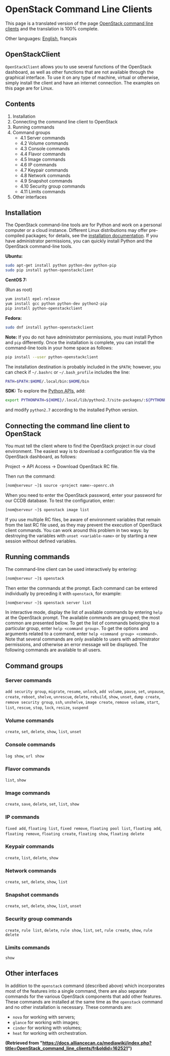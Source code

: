 # OpenStack Command Line Clients

This page is a translated version of the page [OpenStack command line clients](https://docs.alliancecan.ca/mediawiki/index.php?title=OpenStack_command_line_clients&oldid=162518) and the translation is 100% complete.

Other languages: [English](https://docs.alliancecan.ca/mediawiki/index.php?title=OpenStack_command_line_clients&oldid=162518), français

## OpenStackClient

`OpenStackClient` allows you to use several functions of the OpenStack dashboard, as well as other functions that are not available through the graphical interface. To use it on any type of machine, virtual or otherwise, simply install the client and have an internet connection. The examples on this page are for Linux.

## Contents

1. Installation
2. Connecting the command line client to OpenStack
3. Running commands
4. Command groups
    * 4.1 Server commands
    * 4.2 Volume commands
    * 4.3 Console commands
    * 4.4 Flavor commands
    * 4.5 Image commands
    * 4.6 IP commands
    * 4.7 Keypair commands
    * 4.8 Network commands
    * 4.9 Snapshot commands
    * 4.10 Security group commands
    * 4.11 Limits commands
5. Other interfaces


## Installation

The OpenStack command-line tools are for Python and work on a personal computer or a cloud instance. Different Linux distributions may offer pre-compiled packages; for details, see the [installation documentation](link_to_installation_documentation_needed). If you have administrator permissions, you can quickly install Python and the OpenStack command-line tools.

**Ubuntu:**

```bash
sudo apt-get install python python-dev python-pip
sudo pip install python-openstackclient
```

**CentOS 7:**

(Run as root)

```bash
yum install epel-release
yum install gcc python python-dev python2-pip
pip install python-openstackclient
```

**Fedora:**

```bash
sudo dnf install python-openstackclient
```

**Note:** If you do not have administrator permissions, you must install Python and `pip` differently. Once the installation is complete, you can install the command-line tools in your home space as follows:

```bash
pip install --user python-openstackclient
```

The installation destination is probably included in the `$PATH`; however, you can check if `~/.bashrc` or `~/.bash_profile` includes the line:

```bash
PATH=$PATH:$HOME/.local/bin:$HOME/bin
```

**SDK:** To explore the [Python APIs](link_to_python_apis_needed), add:

```bash
export PYTHONPATH=${HOME}/.local/lib/python2.7/site-packages/:${PYTHONPATH}
```

and modify `python2.7` according to the installed Python version.


## Connecting the command line client to OpenStack

You must tell the client where to find the OpenStack project in our cloud environment. The easiest way is to download a configuration file via the OpenStack dashboard, as follows:

Project -> API Access -> Download OpenStack RC file.

Then run the command:

```bash
[nom@serveur ~]$ source <project name>-openrc.sh
```

When you need to enter the OpenStack password, enter your password for our CCDB database. To test the configuration, enter:

```bash
[nom@serveur ~]$ openstack image list
```

If you use multiple RC files, be aware of environment variables that remain from the last RC file used, as they may prevent the execution of OpenStack client commands. You can work around this problem in two ways: by destroying the variables with `unset <variable-name>` or by starting a new session without defined variables.


## Running commands

The command-line client can be used interactively by entering:

```bash
[nom@serveur ~]$ openstack
```

Then enter the commands at the prompt. Each command can be entered individually by preceding it with `openstack`, for example:

```bash
[nom@serveur ~]$ openstack server list
```

In interactive mode, display the list of available commands by entering `help` at the OpenStack prompt. The available commands are grouped; the most common are presented below. To get the list of commands belonging to a particular group, enter `help <command group>`. To get the options and arguments related to a command, enter `help <command group> <command>`. Note that several commands are only available to users with administrator permissions, and otherwise an error message will be displayed. The following commands are available to all users.


## Command groups

### Server commands

`add security group`, `migrate`, `resume`, `unlock`, `add volume`, `pause`, `set`, `unpause`, `create`, `reboot`, `shelve`, `unrescue`, `delete`, `rebuild`, `show`, `unset`, `dump create`, `remove security group`, `ssh`, `unshelve`, `image create`, `remove volume`, `start`, `list`, `rescue`, `stop`, `lock`, `resize`, `suspend`

### Volume commands

`create`, `set`, `delete`, `show`, `list`, `unset`

### Console commands

`log show`, `url show`

### Flavor commands

`list`, `show`

### Image commands

`create`, `save`, `delete`, `set`, `list`, `show`

### IP commands

`fixed add`, `floating list`, `fixed remove`, `floating pool list`, `floating add`, `floating remove`, `floating create`, `floating show`, `floating delete`

### Keypair commands

`create`, `list`, `delete`, `show`

### Network commands

`create`, `set`, `delete`, `show`, `list`

### Snapshot commands

`create`, `set`, `delete`, `show`, `list`, `unset`

### Security group commands

`create`, `rule list`, `delete`, `rule show`, `list`, `set`, `rule create`, `show`, `rule delete`

### Limits commands

`show`


## Other interfaces

In addition to the `openstack` command (described above) which incorporates most of the features into a single command, there are also separate commands for the various OpenStack components that add other features. These commands are installed at the same time as the `openstack` command and no other installation is necessary. These commands are:

* `nova` for working with servers;
* `glance` for working with images;
* `cinder` for working with volumes;
* `heat` for working with orchestration.

**(Retrieved from "https://docs.alliancecan.ca/mediawiki/index.php?title=OpenStack_command_line_clients/fr&oldid=162521")**
